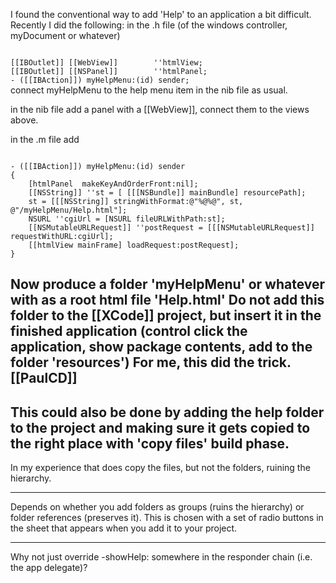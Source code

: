I found the conventional way to add 'Help' to an application a bit difficult. Recently I did the following:
in the .h file (of the windows controller, myDocument or whatever)

<code>
[[IBOutlet]] [[WebView]]		''htmlView;
[[IBOutlet]] [[NSPanel]]		''htmlPanel;
- ([[IBAction]]) myHelpMenu:(id) sender;
</code>
connect myHelpMenu to the help menu item in the nib file as usual.

in the nib file add a panel with a [[WebView]], connect them to the views above.

in the .m file add

<code>
- ([[IBAction]]) myHelpMenu:(id) sender
{
	[htmlPanel  makeKeyAndOrderFront:nil];
	[[NSString]] ''st = [ [[[NSBundle]] mainBundle] resourcePath];
	st = [[[NSString]] stringWithFormat:@"%@%@", st, @"/myHelpMenu/Help.html"];
	NSURL ''cgiUrl = [NSURL fileURLWithPath:st];
	[[NSMutableURLRequest]] ''postRequest = [[[NSMutableURLRequest]] requestWithURL:cgiUrl];
	[[htmlView mainFrame] loadRequest:postRequest];
}
</code>

Now produce a folder 'myHelpMenu' or whatever with as a root html file 'Help.html'
Do not add this folder to the [[XCode]] project, but insert it in the finished
application (control click the application, show package contents, add to the folder 'resources')
For me, this did the trick. [[PaulCD]]
---- 

This could also be done by adding the help folder to the project and making sure it gets copied to the right place with 'copy files' build phase.
---- 

In my experience that does copy the files, but not the folders, ruining the hierarchy.

----
Depends on whether you add folders as groups (ruins the hierarchy) or folder references (preserves it). This is chosen with a set of radio buttons in the sheet that appears when you add it to your project.

----

Why not just override -showHelp: somewhere in the responder chain (i.e. the app delegate)?